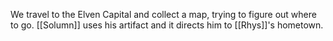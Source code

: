 We travel to the Elven Capital and collect a map, trying to figure out where to go. [[Solumn]] uses his artifact and it directs him to [[Rhys]]'s hometown. 

